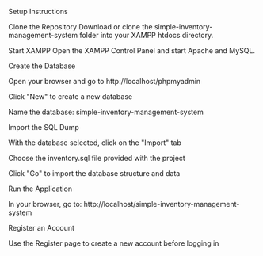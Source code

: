 Setup Instructions

Clone the Repository
Download or clone the simple-inventory-management-system folder into your XAMPP htdocs directory.

Start XAMPP
Open the XAMPP Control Panel and start Apache and MySQL.

Create the Database

Open your browser and go to http://localhost/phpmyadmin

Click "New" to create a new database

Name the database: simple-inventory-management-system

Import the SQL Dump

With the database selected, click on the "Import" tab

Choose the inventory.sql file provided with the project

Click "Go" to import the database structure and data

Run the Application

In your browser, go to: http://localhost/simple-inventory-management-system

Register an Account

Use the Register page to create a new account before logging in
